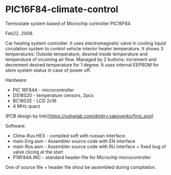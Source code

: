 # PIC16F84-climate-control
Termostate system based of Microchip controller PIC16F84

Feb22, 2008.

Car heating system controller. It uses electromagnetic valve in cooling liquid circulation system to control vehicle interior heater temperature. It shows 3 temperatures: Outside temperature, desired inside temperature and temperature of incoming air flow. Managed by 2 buttons: increment and decrement desired temperature for 1 degree. It uses internal EEPROM for store system status in case of power off.

Hardware:
- PIC 16F84A - microcontroller
- DS18S20 - temperature censors, 2pcs
- BC1602E - LCD 2x16
- 4 MHz quarz
  
(PCB design by link)[https://oshwlab.com/dmitry.yakovenko/first_proj]

Software:
- Clima-Rus.HEX - compiled soft with russian interface.
- main-Eng.asm - Assembler source code with EN interface
- main-Rus.asm - Assembler source code with RU interface + fixed bug of valve clicing at the start
- P16F84A.INC  - standard header-file for Microchip microcontroller

One of source file + header file shoul be assembled during compilation.
